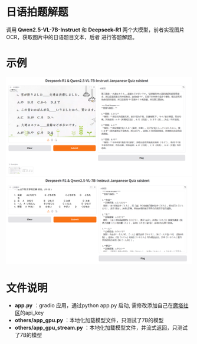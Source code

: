 # 日语拍题解题

调用 **Qwen2.5-VL-7B-Instruct** 和 **Deepseek-R1** 两个大模型，前者实现图片OCR，获取图片中的日语题目文本，后者
进行答题解题。

# 示例

![avatar](https://github.com/kaiwang0112006/japan_quiz_ans/blob/master/images/demo1_ans.png)
![avatar](https://github.com/kaiwang0112006/japan_quiz_ans/blob/master/images/demo2_ans.png)

# 文件说明

- **app.py** ：gradio 应用，通过python app.py 启动, 需修改添加自己在[魔塔社区](https://modelscope.cn/)的api_key
- **others/app_gpu.py** ：本地化加载模型文件，只测试了7B的模型
- **others/app_gpu_stream.py** ：本地化加载模型文件，并流式返回，只测试了7B的模型

